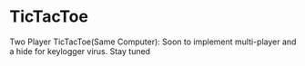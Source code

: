 # TicTacToe
Two Player TicTacToe(Same Computer): Soon to implement multi-player and a hide for keylogger virus. Stay tuned 
